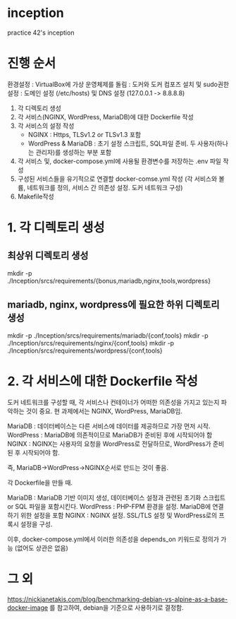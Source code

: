 # inception
practice 42's inception

# 진행 순서

환경설정
: VirtualBox에 가상 운영체제를 돌림
: 도커와 도커 컴포즈 설치 및 sudo권한 설정
: 도메인 설정 (/etc/hosts) 및 DNS 설정 (127.0.0.1 -> 8.8.8.8)

1. 각 디렉토리 생성
2. 각 서비스(NGINX, WordPress, MariaDB)에 대한 Dockerfile 작성
3. 각 서비스의 설정 작성
   - NGINX : Https, TLSv1.2 or TLSv1.3 포함
   - WordPress & MariaDB : 초기 설정 스크립트, SQL파일 준비. 두 사용자(하나는 관리자)를 생성하는 부분 포함
4. 각 서비스 및, docker-compose.yml에 사용될 환경변수를 저장하는 .env 파일 작성
5. 구성된 서비스들을 유기적으로 연결할 docker-comse.yml 작성 (각 서비스와 볼륨, 네트워크를 정의, 서비스 간 의존성 설정. 도커 네트워크 구성)
6. Makefile작성 

# 1. 각 디렉토리 생성

## 최상위 디렉토리 생성
mkdir -p ./Inception/srcs/requirements/{bonus,mariadb,nginx,tools,wordpress}

## mariadb, nginx, wordpress에 필요한 하위 디렉토리 생성
mkdir -p ./Inception/srcs/requirements/mariadb/{conf,tools}
mkdir -p ./Inception/srcs/requirements/nginx/{conf,tools}
mkdir -p ./Inception/srcs/requirements/wordpress/{conf,tools}


# 2. 각 서비스에 대한 Dockerfile 작성

도커 네트워크를 구성할 때, 각 서비스나 컨테이너가 어떠한 의존성을 가지고 있는지 파악하는 것이 중요.
현 과제에서는 NGINX, WordPress, MariaDB임.

MariaDB : 데이터베이스는 다른 서비스에 데이터를 제공하므로 가장 먼저 시작.
WordPress : MariaDB에 의존적이므로 MariaDB가 준비된 후에 시작되어야 함
NGINX : NGINX는 사용자의 요청을 WordPress로 전달하므로, WordPress가 준비된 후 시작되어야 함.

즉, MariaDB->WordPress->NGINX순서로 만드는 것이 좋음.

각 Dockerfile을 만들 때.

MariaDB : MariaDB 기반 이미지 생성, 데이터베이스 설정과 관련된 초기화 스크립트 or SQL 파일을 포함시킨다.
WordPress : PHP-FPM 환경을 설정. MariaDB에 연결하기 위한 설정을 포함
NGINX : NGINX 설정. SSL/TLS 설정 및 WordPress로의 프록시 설정을 구성.

이후, docker-compose.yml에서 이러한 의존성을 depends_on 키워드로 정의가 가능 (없어도 상관은 없음)

# 그 외
https://nickjanetakis.com/blog/benchmarking-debian-vs-alpine-as-a-base-docker-image
를 참고하여, debian을 기준으로 사용하기로 결정함. 
